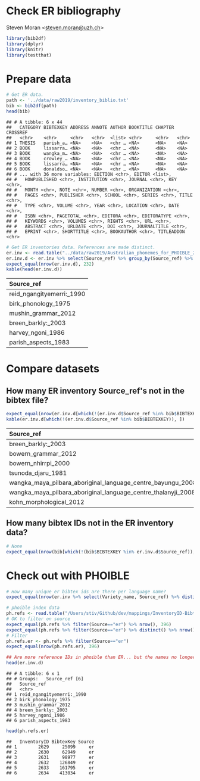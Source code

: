 Check ER bibliography
================
Steven Moran &lt;<steven.moran@uzh.ch>&gt;

``` r
library(bib2df)
library(dplyr)
library(knitr)
library(testthat)
```

Prepare data
============

``` r
# Get ER data.
path <- '../data/raw2019/inventory_biblio.txt'
bib <- bib2df(path)
head(bib)
```

    ## # A tibble: 6 x 44
    ##   CATEGORY BIBTEXKEY ADDRESS ANNOTE AUTHOR BOOKTITLE CHAPTER CROSSREF
    ##   <chr>    <chr>     <chr>   <chr>  <list> <chr>     <chr>   <chr>   
    ## 1 THESIS   parish_a… <NA>    <NA>   <chr … <NA>      <NA>    <NA>    
    ## 2 BOOK     lissarra… <NA>    <NA>   <chr … <NA>      <NA>    <NA>    
    ## 3 BOOK     wangka_m… <NA>    <NA>   <chr … <NA>      <NA>    <NA>    
    ## 4 BOOK     crowley_… <NA>    <NA>   <chr … <NA>      <NA>    <NA>    
    ## 5 BOOK     lissarra… <NA>    <NA>   <chr … <NA>      <NA>    <NA>    
    ## 6 BOOK     donaldso… <NA>    <NA>   <chr … <NA>      <NA>    <NA>    
    ## # ... with 36 more variables: EDITION <chr>, EDITOR <list>,
    ## #   HOWPUBLISHED <chr>, INSTITUTION <chr>, JOURNAL <chr>, KEY <chr>,
    ## #   MONTH <chr>, NOTE <chr>, NUMBER <chr>, ORGANIZATION <chr>,
    ## #   PAGES <chr>, PUBLISHER <chr>, SCHOOL <chr>, SERIES <chr>, TITLE <chr>,
    ## #   TYPE <chr>, VOLUME <chr>, YEAR <chr>, LOCATION <chr>, DATE <chr>,
    ## #   ISBN <chr>, PAGETOTAL <chr>, EDITORA <chr>, EDITORATYPE <chr>,
    ## #   KEYWORDS <chr>, VOLUMES <chr>, RIGHTS <chr>, URL <chr>,
    ## #   ABSTRACT <chr>, URLDATE <chr>, DOI <chr>, JOURNALTITLE <chr>,
    ## #   EPRINT <chr>, SHORTTITLE <chr>, BOOKAUTHOR <chr>, TITLEADDON <chr>

``` r
# Get ER inventories data. References are made distinct.
er.inv <- read.table("../data/raw2019/Australian_phonemes_for_PHOIBLE_20180114.tsv", sep="\t", quote="\"", header=T, na.strings=c("","NA"), stringsAsFactors = FALSE)
er.inv.d <- er.inv %>% select(Source_ref) %>% group_by(Source_ref) %>% distinct()
expect_equal(nrow(er.inv.d), 232)
kable(head(er.inv.d))
```

| Source\_ref                 |
|:----------------------------|
| reid\_ngangityemerri:\_1990 |
| birk\_phonology\_1975       |
| mushin\_grammar\_2012       |
| breen\_barkly:\_2003        |
| harvey\_ngoni\_1986         |
| parish\_aspects\_1983       |

Compare datasets
================

How many ER inventory Source\_ref's not in the bibtex file?
-----------------------------------------------------------

``` r
expect_equal(nrow(er.inv.d[which(!(er.inv.d$Source_ref %in% bib$BIBTEXKEY)), ]), 7)
kable(er.inv.d[which(!(er.inv.d$Source_ref %in% bib$BIBTEXKEY)), ])
```

| Source\_ref                                                          |
|:---------------------------------------------------------------------|
| breen\_barkly:\_2003                                                 |
| bowern\_grammar\_2012                                                |
| bowern\_nhirrpi\_2000                                                |
| tsunoda\_djaru\_1981                                                 |
| wangka\_maya\_pilbara\_aboriginal\_language\_centre\_bayungu\_2008   |
| wangka\_maya\_pilbara\_aboriginal\_language\_centre\_thalanyji\_2008 |
| kohn\_morphological\_2012                                            |

How many bibtex IDs not in the ER inventory data?
-------------------------------------------------

``` r
# None
expect_equal(nrow(bib[which(!(bib$BIBTEXKEY %in% er.inv.d$Source_ref)), ]), 0)
```

Check out with PHOIBLE
======================

``` r
# How many unique er bibtex ids are there per language name?
expect_equal(nrow(er.inv %>% select(Variety_name, Source_ref) %>% distinct()), 392)
```

``` r
# phoible index data
ph.refs <- read.table("/Users/stiv/Github/dev/mappings/InventoryID-Bibtex.tsv", sep="\t", quote="\"", header=T, na.strings=c("","NA"), stringsAsFactors = FALSE)
# OK to filter on source
expect_equal(ph.refs %>% filter(Source=="er") %>% nrow(), 396)
expect_equal(ph.refs %>% filter(Source=="er") %>% distinct() %>% nrow(), 396)
# Filter
ph.refs.er <- ph.refs %>% filter(Source=="er")
expect_equal(nrow(ph.refs.er), 396)
```

``` r
## Are more reference IDs in phoible than ER... but the names no longer match. Take the new Source_ref as ID.
head(er.inv.d)
```

    ## # A tibble: 6 x 1
    ## # Groups:   Source_ref [6]
    ##   Source_ref               
    ##   <chr>                    
    ## 1 reid_ngangityemerri:_1990
    ## 2 birk_phonology_1975      
    ## 3 mushin_grammar_2012      
    ## 4 breen_barkly:_2003       
    ## 5 harvey_ngoni_1986        
    ## 6 parish_aspects_1983

``` r
head(ph.refs.er)
```

    ##   InventoryID BibtexKey Source
    ## 1        2629     25099     er
    ## 2        2630     62949     er
    ## 3        2631     98977     er
    ## 4        2632    126849     er
    ## 5        2633    161795     er
    ## 6        2634    413034     er
